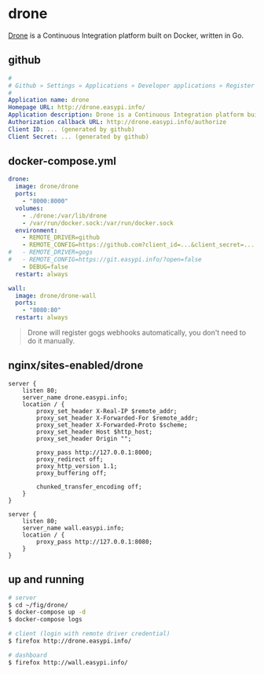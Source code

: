 drone
=====

[Drone][1] is a Continuous Integration platform built on Docker, written in Go.

## github

```yaml
#
# Github » Settings » Applications » Developer applications » Register new application
#
Application name: drone
Homepage URL: http://drone.easypi.info/
Application description: Drone is a Continuous Integration platform built on Docker, written in Go
Authorization callback URL: http://drone.easypi.info/authorize
Client ID: ... (generated by github)
Client Secret: ... (generated by github)
```

## docker-compose.yml

```yaml
drone:
  image: drone/drone
  ports:
    - "8000:8000"
  volumes:
    - ./drone:/var/lib/drone
    - /var/run/docker.sock:/var/run/docker.sock
  environment:
    - REMOTE_DRIVER=github
    - REMOTE_CONFIG=https://github.com?client_id=...&client_secret=...
#   - REMOTE_DRIVER=gogs
#   - REMOTE_CONFIG=https://git.easypi.info/?open=false
    - DEBUG=false
  restart: always

wall:
  image: drone/drone-wall
  ports:
    - "8080:80"
  restart: always
```

> Drone will register gogs webhooks automatically, you don't need to do it manually.

## nginx/sites-enabled/drone

```
server {
    listen 80;
    server_name drone.easypi.info;
    location / {
        proxy_set_header X-Real-IP $remote_addr;
        proxy_set_header X-Forwarded-For $remote_addr;
        proxy_set_header X-Forwarded-Proto $scheme;
        proxy_set_header Host $http_host;
        proxy_set_header Origin "";

        proxy_pass http://127.0.0.1:8000;
        proxy_redirect off;
        proxy_http_version 1.1;
        proxy_buffering off;

        chunked_transfer_encoding off;
    }
}

server {
    listen 80;
    server_name wall.easypi.info;
    location / {
        proxy_pass http://127.0.0.1:8080;
    }
}
```

## up and running

```bash
# server
$ cd ~/fig/drone/
$ docker-compose up -d
$ docker-compose logs

# client (login with remote driver credential)
$ firefox http://drone.easypi.info/

# dashboard
$ firefox http://wall.easypi.info/
```

[1]: http://readme.drone.io/usage/overview/
